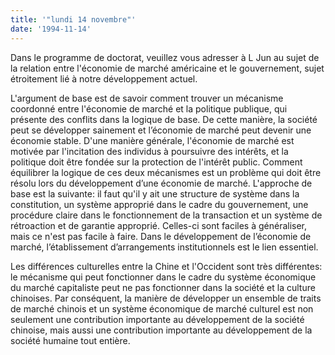 ```yaml
---
title: '"lundi 14 novembre"'
date: '1994-11-14'
---
```


Dans le programme de doctorat, veuillez vous adresser à L Jun au sujet de la relation entre l'économie de marché américaine et le gouvernement, sujet étroitement lié à notre développement actuel.

L'argument de base est de savoir comment trouver un mécanisme coordonné entre l'économie de marché et la politique publique, qui présente des conflits dans la logique de base. De cette manière, la société peut se développer sainement et l’économie de marché peut devenir une économie stable. D'une manière générale, l'économie de marché est motivée par l'incitation des individus à poursuivre des intérêts, et la politique doit être fondée sur la protection de l'intérêt public. Comment équilibrer la logique de ces deux mécanismes est un problème qui doit être résolu lors du développement d’une économie de marché. L'approche de base est la suivante: il faut qu'il y ait une structure de système dans la constitution, un système approprié dans le cadre du gouvernement, une procédure claire dans le fonctionnement de la transaction et un système de rétroaction et de garantie approprié. Celles-ci sont faciles à généraliser, mais ce n'est pas facile à faire. Dans le développement de l’économie de marché, l’établissement d’arrangements institutionnels est le lien essentiel.

Les différences culturelles entre la Chine et l'Occident sont très différentes: le mécanisme qui peut fonctionner dans le cadre du système économique du marché capitaliste peut ne pas fonctionner dans la société et la culture chinoises. Par conséquent, la manière de développer un ensemble de traits de marché chinois et un système économique de marché culturel est non seulement une contribution importante au développement de la société chinoise, mais aussi une contribution importante au développement de la société humaine tout entière.

